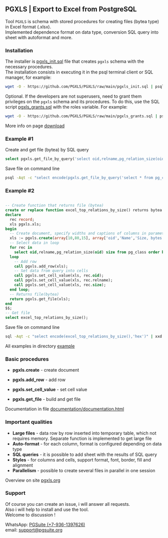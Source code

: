 ## PGXLS | Export to Excel from PostgreSQL

Tool `PGXLS` is schema with stored procedures for creating files (bytea type) in Excel format (.xlsx).  
Implemented dependence format on data type, conversion SQL query into sheet with autoformat and more.

### Installation ###

The installer is [pgxls_init.sql](https://github.com/PGXLS/PGXLS/raw/main/pgxls_init.sql) file that creates `pgxls` schema with the necessary procedures.  
The installation consists in executing it in the psql terminal client or SQL manager, for example:  

```bash
wget -O - https://github.com/PGXLS/PGXLS/raw/main/pgxls_init.sql | psql -d [database]
```

Optional. If the developers are not superusers, need to grant them privileges on the `pgxls` schema and its procedures.
To do this, use the SQL script [pgxls_grants.sql](https://github.com/PGXLS/PGXLS/raw/main/pgxls_grants.sql) with the roles variable. For example:

```bash
wget -O - https://github.com/PGXLS/PGXLS/raw/main/pgxls_grants.sql | psql -d [database] -v roles=[developers]
```

More info on page [download](https://pgxls.org/en/download/)

### Example #1 ###

Create and get file (bytea) by SQL query
```sql
select pgxls.get_file_by_query('select oid,relname,pg_relation_size(oid) from pg_class order by 3 desc limit 10');
```

Save file on command line  
```bash
psql -Aqt -c "select encode(pgxls.get_file_by_query('select * from pg_class'),'hex')" | xxd -r -ps > pg_class.xlsx
```

### Example #2 ###

```sql

-- Create function that returns file (bytea)
create or replace function excel_top_relations_by_size() returns bytea language plpgsql as $$
declare 
  rec record;
  xls pgxls.xls; 
begin
  -- Create document, specify widths and captions of columns in parameters
  xls := pgxls.create(array[10,80,15], array['oid','Name','Size, bytes']);
  -- Select data in loop
  for rec in
    select oid,relname,pg_relation_size(oid) size from pg_class order by 3 desc limit 10
  loop
    -- Add row
    call pgxls.add_row(xls);
    -- Set data from query into cells
    call pgxls.set_cell_value(xls, rec.oid); 
    call pgxls.set_cell_value(xls, rec.relname);
    call pgxls.set_cell_value(xls, rec.size);
  end loop;
  -- Returns file(bytea)
  return pgxls.get_file(xls); 
end
$$;
-- Get file
select excel_top_relations_by_size();

```

Save file on command line
```bash
sql -Aqt -c "select encode(excel_top_relations_by_size(),'hex')" | xxd -r -ps > top_relations_by_size.xlsx
```

All examples in directory [example](https://github.com/PGXLS/PGXLS/tree/main/example)

### Basic procedures ###
  
*   **pgxls.create** - create document
  
*   **pgxls.add_row** - add row
  
*   **pgxls.set_cell_value** - set cell value
  
*   **pgxls.get_file** - build and get file

Documentation in file [documentation/documentation.html](https://htmlpreview.github.io/?https://github.com/PGXLS/PGXLS/blob/main/documentation/documentation.html)


### Important qualities ### 

*   **Large files** - data row by row inserted into temporary table, which not requires memory. Separate function is implemented to get large file
*   **Auto-format** - for each column, format is configured depending on data type
*   **SQL queries** - it is possible to add sheet with the results of SQL query
*   **Styles** - for columns and cells, support format, font, border, fill and alignment
*   **Parallelism** - possible to create several files in parallel in one session

Overview on site [pgxls.org](https://pgxls.org/)

### Support ### 

Of course you can create an issue, i will answer all requests.  
Also i will help to install and use the tool.  
Welcome to discussion !  

WhatsApp: [PGSuite (+7-936-1397626)](https://wa.me/79361397626)  
email: [support\@pgsuite.org](mailto:support@pgsuite.org?subject=PGXLS)


